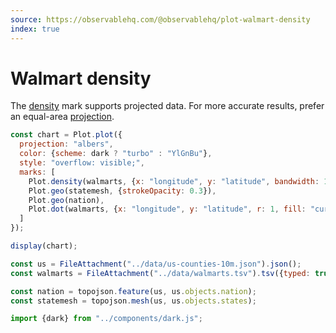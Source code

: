 ```yaml
---
source: https://observablehq.com/@observablehq/plot-walmart-density
index: true
---
```


# Walmart density

The [density](https://observablehq.com/plot/marks/density) mark supports projected data. For more accurate results, prefer an equal-area [projection](https://observablehq.com/plot/features/projections).

```js echo
const chart = Plot.plot({
  projection: "albers",
  color: {scheme: dark ? "turbo" : "YlGnBu"},
  style: "overflow: visible;",
  marks: [
    Plot.density(walmarts, {x: "longitude", y: "latitude", bandwidth: 10, fill: "density"}),
    Plot.geo(statemesh, {strokeOpacity: 0.3}),
    Plot.geo(nation),
    Plot.dot(walmarts, {x: "longitude", y: "latitude", r: 1, fill: "currentColor"})
  ]
});

display(chart);
```

```js echo
const us = FileAttachment("../data/us-counties-10m.json").json();
const walmarts = FileAttachment("../data/walmarts.tsv").tsv({typed: true});
```

```js echo
const nation = topojson.feature(us, us.objects.nation);
const statemesh = topojson.mesh(us, us.objects.states);
```

```js echo
import {dark} from "../components/dark.js";
```
